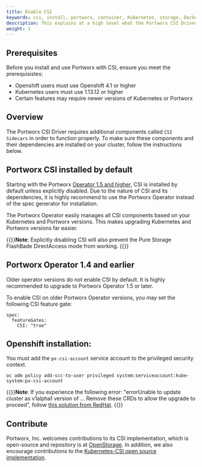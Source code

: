 ```yaml
---
title: Enable CSI
keywords: csi, install, portworx, container, Kubernetes, storage, Docker, k8s, pv, persistent disk
description: This explains at a high level what the Portworx CSI Driver as compared to the Portworx in-tree plugin
weight: 1
---
```



## Prerequisites

Before you install and use Portworx with CSI, ensure you meet the prerequisistes:

* Openshift users must use Openshift 4.1 or higher
* Kubernetes users must use 1.13.12 or higher
* Certain features may require newer versions of Kubernetes or Portworx

## Overview

The Portworx CSI Driver requires additional components called `CSI Sidecars` in order to function properly. To make sure these components and their dependencies are installed on your cluster, follow the instructions below. 

## Portworx CSI installed by default

Starting with the Portworx [Operator 1.5 and higher](/reference/crd/storage-cluster/), CSI is installed by default unless explicitly disabled. Due to the nature of CSI and its dependencies, it is highly recommend to use the Portworx Operator instead of the spec generator for installation.

The Portworx Operator easily manages all CSI components based on your Kubernetes and Portworx versions. This makes upgrading Kubernetes and Portworx versions far easier.

{{<info>}}**Note**:
Explicitly disabling CSI will also prevent the Pure Storage FlashBade DirectAccess mode from working.
{{</info>}}

## Portworx Operator 1.4 and earlier

Older operator versions do not enable CSI by default. It is highly recommended to upgrade to Portworx Operator 1.5 or later.

To enable CSI on older Portworx Operator versions, you may set the following CSI feature gate:

```
spec:
  featureGates:
    CSI: "true"
```

## Openshift installation:

You must add the `px-csi-account` service account to the privileged security context.

```text
oc adm policy add-scc-to-user privileged system:serviceaccount:kube-system:px-csi-account
```


{{<info>}}**Note**:
If you experience the following error:
"errorUnable to update cluster as v1alpha1 version of ... Remove these CRDs to allow the upgrade to proceed", 
follow [this solution from RedHat](https://access.redhat.com/solutions/5372561).
{{</info>}}


## Contribute

Portworx, Inc. welcomes contributions to its CSI implementation, which is open-source and repository is at [OpenStorage](https://github.com/libopenstorage/openstorage). In addition, we also encourage contributions to the [Kubernetes-CSI open source implementation](https://github.com/kubernetes-csi).
